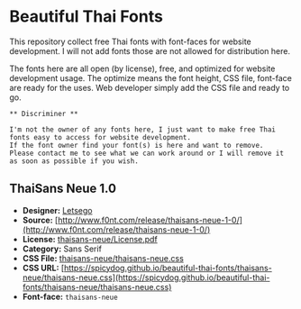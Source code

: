 # Beautiful Thai Fonts


This repository collect free Thai fonts with font-faces for website development.
I will not add fonts those are not allowed for distribution here.

The fonts here are all open (by license), free, and optimized for website development usage.
The optimize means the font height, CSS file, font-face are ready for the uses.
Web developer simply add the CSS file and ready to go.

```
** Discriminer **

I'm not the owner of any fonts here, I just want to make free Thai fonts easy to access for website development.
If the font owner find your font(s) is here and want to remove.
Please contact me to see what we can work around or I will remove it as soon as possible if you wish.
```

## ThaiSans Neue 1.0
- **Designer:** [Letsego](http://www.f0nt.com/author/letsego/)
- **Source:** [http://www.f0nt.com/release/thaisans-neue-1-0/](http://www.f0nt.com/release/thaisans-neue-1-0/)
- **License:** [thaisans-neue/License.pdf](thaisans-neue/License.pdf)
- **Category:** Sans Serif
- **CSS File:** [thaisans-neue/thaisans-neue.css](thaisans-neue/thaisans-neue.css)
- **CSS URL:** [https://spicydog.github.io/beautiful-thai-fonts/thaisans-neue/thaisans-neue.css](https://spicydog.github.io/beautiful-thai-fonts/thaisans-neue/thaisans-neue.css)
- **Font-face:** `thaisans-neue`
